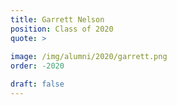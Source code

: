 ```yaml
---
title: Garrett Nelson 
position: Class of 2020
quote: >
    
image: /img/alumni/2020/garrett.png
order: -2020

draft: false
---
```

